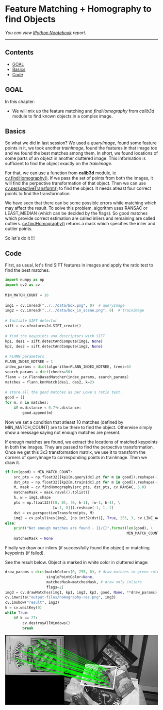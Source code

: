 
# Feature Matching + Homography to find Objects

_You can view [IPython Nootebook](README.ipynb) report._

----

## Contents

- [GOAL](#GOAL)
- [Basics](#Basics)
- [Code](#Code)

## GOAL

In this chapter:

- We will mix up the feature matching and _findHomography_ from _calib3d_ module to find known objects in a complex image.

## Basics

So what we did in last session? We used a _queryImage_, found some feature points in it, we took another _trainImage_, found the features in that image too and we found the best matches among them. In short, we found locations of some parts of an object in another cluttered image. This information is sufficient to find the object exactly on the _trainImage_.

For that, we can use a function from **calib3d** module, ie [cv.findHomography()](https://docs.opencv.org/3.4.1/d9/d0c/group__calib3d.html#ga4abc2ece9fab9398f2e560d53c8c9780). If we pass the set of points from both the images, it will find the perpective transformation of that object. Then we can use [cv.perspectiveTransform()](https://docs.opencv.org/3.4.1/d2/de8/group__core__array.html#gad327659ac03e5fd6894b90025e6900a7) to find the object. It needs atleast four correct points to find the transformation.

We have seen that there can be some possible errors while matching which may affect the result. To solve this problem, algorithm uses RANSAC or LEAST_MEDIAN (which can be decided by the flags). So good matches which provide correct estimation are called inliers and remaining are called outliers. [cv.findHomography()](https://docs.opencv.org/3.4.1/d9/d0c/group__calib3d.html#ga4abc2ece9fab9398f2e560d53c8c9780) returns a mask which specifies the inlier and outlier points.

So let's do it !!!

## Code

First, as usual, let's find SIFT features in images and apply the ratio test to find the best matches.

```python
import numpy as np
import cv2 as cv

MIN_MATCH_COUNT = 10

img1 = cv.imread("../../data/box.png", 0)  # queryImage
img2 = cv.imread("../../data/box_in_scene.png", 0)  # trainImage

# Initiate SIFT detector
sift = cv.xfeatures2d.SIFT_create()

# find the keypoints and descriptors with SIFT
kp1, des1 = sift.detectAndCompute(img1, None)
kp2, des2 = sift.detectAndCompute(img2, None)

# FLANN parameters
FLANN_INDEX_KDTREE = 1
index_params = dict(algorithm=FLANN_INDEX_KDTREE, trees=5)
search_params = dict(checks=50)
flann = cv.FlannBasedMatcher(index_params, search_params)
matches = flann.knnMatch(des1, des2, k=2)

# store all the good matches as per Lowe's ratio test.
good = []
for m, n in matches:
    if m.distance < 0.7*n.distance:
        good.append(m)
```

Now we set a condition that atleast 10 matches (defined by MIN_MATCH_COUNT) are to be there to find the object. Otherwise simply show a message saying not enough matches are present.

If enough matches are found, we extract the locations of matched keypoints in both the images. They are passed to find the perpective transformation. Once we get this 3x3 transformation matrix, we use it to transform the corners of queryImage to corresponding points in trainImage. Then we draw it. 

```python
if len(good) > MIN_MATCH_COUNT:
    src_pts = np.float32([kp1[m.queryIdx].pt for m in good]).reshape(-1, 1, 2)
    dst_pts = np.float32([kp2[m.trainIdx].pt for m in good]).reshape(-1, 1, 2)
    M, mask = cv.findHomography(src_pts, dst_pts, cv.RANSAC, 5.0)
    matchesMask = mask.ravel().tolist()
    h, w = img1.shape
    pts = np.float32([[0, 0], [0, h-1], [w-1, h-1], \
                      [w-1, 0]]).reshape(-1, 1, 2)
    dst = cv.perspectiveTransform(pts, M)
    img2 = cv.polylines(img2, [np.int32(dst)], True, 255, 3, cv.LINE_AA)
else:
    print("Not enough matches are found - {}/{}".format(len(good), \
                                                        MIN_MATCH_COUNT))
    matchesMask = None
```

Finally we draw our inliers (if successfully found the object) or matching keypoints (if failed).



See the result below. Object is marked in white color in cluttered image:

```python
draw_params = dict(matchColor=(0, 255, 0), # draw matches in green color
                   singlePointColor=None,
                   matchesMask=matchesMask, # draw only inliers
                   flags=2)
img3 = cv.drawMatches(img1, kp1, img2, kp2, good, None, **draw_params)
cv.imwrite("output-files/homography-res.png", img3)
cv.imshow("result", img3)
k = cv.waitKey(0)
while True:
    if k == 27:
        cv.destroyAllWindows()
        break
```

![homography-res](output-files/homography-res.png)


